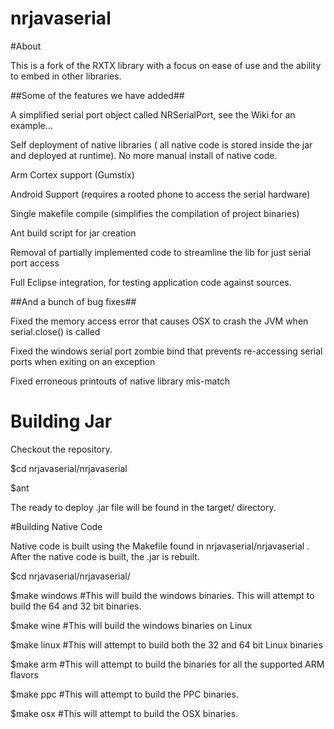 nrjavaserial
============

#About

This is a fork of the RXTX library with a focus on ease of use and the ability to embed in other libraries. 

##Some of the features we have added##

A simplified serial port object called NRSerialPort, see the Wiki for an example...

Self deployment of native libraries ( all native code is stored inside the jar and deployed at runtime). No more manual install of native code.

Arm Cortex support (Gumstix)

Android Support (requires a rooted phone to access the serial hardware)

Single makefile compile (simplifies the compilation of project binaries)

Ant build script for jar creation

Removal of partially implemented code to streamline the lib for just serial port access

Full Eclipse integration, for testing application code against sources.

##And a bunch of bug fixes##

Fixed the memory access error that causes OSX to crash the JVM when serial.close() is called

Fixed the windows serial port zombie bind that prevents re-accessing serial ports when exiting on an exception

Fixed erroneous printouts of native library mis-match

# Building Jar

Checkout the repository.

$cd nrjavaserial/nrjavaserial

$ant

The ready to deploy .jar file will be found in the target/ directory. 

#Building Native Code

Native code is built using the Makefile found in nrjavaserial/nrjavaserial . After the native code is built, the .jar is rebuilt. 

$cd nrjavaserial/nrjavaserial/

$make windows #This will build the windows binaries. This will attempt to build the 64 and 32 bit binaries. 

$make wine #This will build the windows binaries on Linux

$make linux #This will attempt to build both the 32 and 64 bit Linux binaries

$make arm #This will attempt to build the binaries for all the supported ARM flavors

$make ppc #This will attempt to build the PPC binaries. 

$make osx #This will attempt to build the OSX binaries. 




